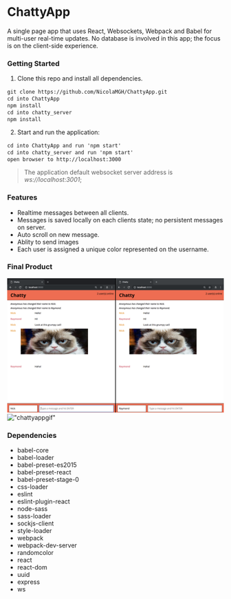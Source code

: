 ChattyApp
=====================

A single page app that uses React, Websockets, Webpack and Babel for multi-user real-time updates. No database is involved in this app; the focus is on the client-side experience.

### Getting Started

1. Clone this repo and install all dependencies.

```
git clone https://github.com/NicolaMGH/ChattyApp.git
cd into ChattyApp
npm install
cd into chatty_server
npm install
```

2. Start and run the application:

```
cd into ChattyApp and run 'npm start'
cd into chatty_server and run 'npm start'
open browser to http://localhost:3000
```
> The application default websocket server address is *ws://localhost:3001*;

### Features

- Realtime messages between all clients.
- Messages is saved locally on each clients state; no persistent messages on server.
- Auto scroll on new message.
- Ablity to send images
- Each user is assigned a unique color represented on the username.

### Final Product

!["chattyapp"](https://github.com/NicolaMGH/ChattyApp/blob/master/docs/chattyapp.png?raw=true)
!["chattyappgif"](https://github.com/NicolaMGH/ChattyApp/blob/master/docs/ChattyApp.gif?raw=true)

### Dependencies

- babel-core
- babel-loader
- babel-preset-es2015
- babel-preset-react
- babel-preset-stage-0
- css-loader
- eslint
- eslint-plugin-react
- node-sass
- sass-loader
- sockjs-client
- style-loader
- webpack
- webpack-dev-server
- randomcolor
- react
- react-dom
- uuid
- express
- ws
